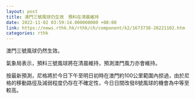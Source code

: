 ```yaml
---
layout: post
title: 澳門三號風球仍生效　預料在清晨維持
date: 2022-11-02 03:59:14.000000000 +08:00
link: https://news.rthk.hk/rthk/ch/component/k2/1673738-20221102.htm
categories: rthk
---
```


澳門三號風球仍然生效。

氣象局表示，預料三號風球將在清晨維持，預測澳門風力亦會維持。

按最新預測，尼格將於今日下午至明日初時在澳門約100公里範圍內掠過，由於尼格的移動路徑及減弱程度仍存在不確定性，今日日間改發8號風球的機會為中等至較高。
